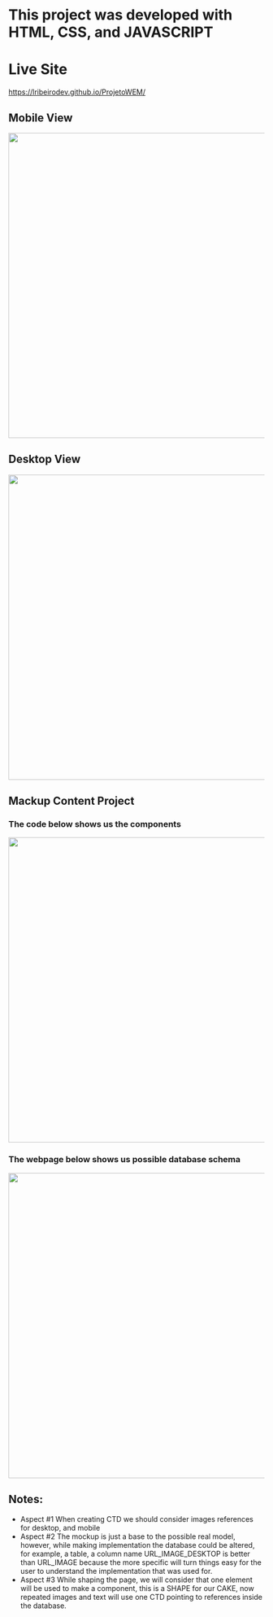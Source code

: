 # This project was developed with HTML, CSS, and JAVASCRIPT

# Live Site
https://lribeirodev.github.io/ProjetoWEM/

## Mobile View
<img src="/../master/static_files/screenshots/mobile.png" height="600px"/>

## Desktop View
<img src="/../master/static_files/screenshots/desktop.png" width="600px"/>

## Mackup Content Project

### The code below shows us the components
<img src="/../master/static_files/modelagem/Modulos.png" width="600px"/>

### The webpage below shows us possible database schema
<img src="/../master/static_files/modelagem/Modelagem.png" width="600px"/>

<h2> Notes: </h2>
<ul>
<li>Aspect #1 When creating CTD we should consider images references for desktop, and mobile</li>
<li>Aspect #2 The mockup is just a base to the possible real model, however, while making implementation the database could be altered, for example, a table, a column name URL_IMAGE_DESKTOP is better than URL_IMAGE because the more specific will turn things easy for the user to understand the implementation that was used for.</li>
<li>Aspect #3 While shaping the page, we will consider that one element will be used to make a component, this is a SHAPE for our CAKE, now repeated images and text will use one CTD pointing to references inside the database.</li>
</ul>

